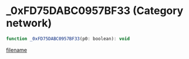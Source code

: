 # _0xFD75DABC0957BF33 (Category network)

```js
function _0xFD75DABC0957BF33(p0: boolean): void
```

[filename](_0xFD75DABC0957BF33_m.md ':include')